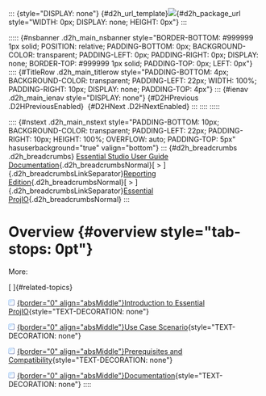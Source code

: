 ::: {style="DISPLAY: none"}
[](ms-xhelp:///?Id=d2h_url_template){#d2h_url_template}![](!package_url!){#d2h_package_url style="WIDTH: 0px; DISPLAY: none; HEIGHT: 0px"}
:::

::::: {#nsbanner .d2h_main_nsbanner style="BORDER-BOTTOM: #999999 1px solid; POSITION: relative; PADDING-BOTTOM: 0px; BACKGROUND-COLOR: transparent; PADDING-LEFT: 0px; PADDING-RIGHT: 0px; DISPLAY: none; BORDER-TOP: #999999 1px solid; PADDING-TOP: 0px; LEFT: 0px"}
:::: {#TitleRow .d2h_main_titlerow style="PADDING-BOTTOM: 4px; BACKGROUND-COLOR: transparent; PADDING-LEFT: 22px; WIDTH: 100%; PADDING-RIGHT: 10px; DISPLAY: none; PADDING-TOP: 4px"}
::: {#ienav .d2h_main_ienav style="DISPLAY: none"}
[](ms-xhelp:///?Id=a979c489-d9d3-4949-9c9f-129969c46ff2){#D2HPrevious .D2HPreviousEnabled}  [](ms-xhelp:///?Id=20acc448-482b-4de5-bea8-12526c60d86f){#D2HNext .D2HNextEnabled}
:::
::::
:::::

:::: {#nstext .d2h_main_nstext style="PADDING-BOTTOM: 10px; BACKGROUND-COLOR: transparent; PADDING-LEFT: 22px; PADDING-RIGHT: 10px; HEIGHT: 100%; OVERFLOW: auto; PADDING-TOP: 5px" hasuserbackground="true" valign="bottom"}
::: {#d2h_breadcrumbs .d2h_breadcrumbs}
[Essential Studio User Guide Documentation](ms-xhelp:///?Id=12457748-09e3-4d74-a240-8e049cedf030){.d2h_breadcrumbsNormal}[ \> ]{.d2h_breadcrumbsLinkSeparator}[Reporting Edition](ms-xhelp:///?Id=027aa5b6-6676-4f93-ad23-c20e8c45792e){.d2h_breadcrumbsNormal}[ \> ]{.d2h_breadcrumbsLinkSeparator}[Essential ProjIO](ms-xhelp:///?Id=b95f675f-3e97-4b4b-93b9-e4daba965feb){.d2h_breadcrumbsNormal}
:::

# Overview {#overview style="tab-stops: 0pt"}

More:

[ ]{#related-topics}

[![](button.gif){border="0" align="absMiddle"}Introduction to Essential ProjIO](ms-xhelp:///?Id=20acc448-482b-4de5-bea8-12526c60d86f){style="TEXT-DECORATION: none"}

[![](button.gif){border="0" align="absMiddle"}Use Case Scenario](ms-xhelp:///?Id=bea18f9f-0390-4ec7-bc65-c01b1f846d3e){style="TEXT-DECORATION: none"}

[![](button.gif){border="0" align="absMiddle"}Prerequisites and Compatibility](ms-xhelp:///?Id=65f15a4b-c862-4d10-be93-5747d4565068){style="TEXT-DECORATION: none"}

[![](button.gif){border="0" align="absMiddle"}Documentation](ms-xhelp:///?Id=6fa0e9d3-a9aa-403f-8bf0-3a9bcd46069b){style="TEXT-DECORATION: none"}
::::
